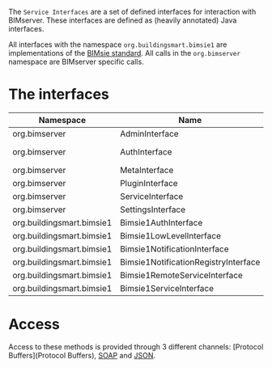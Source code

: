 The `Service Interfaces` are a set of defined interfaces for interaction with BIMserver. These interfaces are defined as (heavily annotated) Java interfaces.

All interfaces with the namespace `org.buildingsmart.bimsie1` are implementations of the [BIMsie standard](http://bimsie.openbimstandards.org/). All calls in the `org.bimserver` namespace are BIMserver specific calls.

# The interfaces

| Namespace | Name | Functionalities | Link |
| --------- | ---- | --------------- | ---- |
| org.bimserver | AdminInterface | | [AdminInterface.java](https://github.com/opensourceBIM/BIMserver/blob/master/Shared/src/org/bimserver/shared/interfaces/AdminInterface.java) |
| org.bimserver | AuthInterface | | [AuthInterface.java] (https://github.com/opensourceBIM/BIMserver/blob/master/Shared/src/org/bimserver/shared/interfaces/AuthInterface.java)
| org.bimserver | MetaInterface | | [MetaInterface.java](https://github.com/opensourceBIM/BIMserver/blob/master/Shared/src/org/bimserver/shared/interfaces/MetaInterface.java)
| org.bimserver | PluginInterface | | [PluginInterface.java](https://github.com/opensourceBIM/BIMserver/blob/master/Shared/src/org/bimserver/shared/interfaces/PluginInterface.java)
| org.bimserver | ServiceInterface | | [ServiceInterface.java](https://github.com/opensourceBIM/BIMserver/blob/master/Shared/src/org/bimserver/shared/interfaces/ServiceInterface.java)
| org.bimserver | SettingsInterface | | [SettingsInterface.java](https://github.com/opensourceBIM/BIMserver/blob/master/Shared/src/org/bimserver/shared/interfaces/SettingsInterface.java)
| org.buildingsmart.bimsie1 | Bimsie1AuthInterface | | [Bimsie1AuthInterface.java](https://github.com/opensourceBIM/BIMserver/blob/master/Shared/src/org/bimserver/shared/interfaces/bimsie1/Bimsie1AuthInterface.java)
| org.buildingsmart.bimsie1 | Bimsie1LowLevelInterface | | [Bimsie1LowLevelInterface.java](https://github.com/opensourceBIM/BIMserver/blob/master/Shared/src/org/bimserver/shared/interfaces/bimsie1/Bimsie1LowLevelInterface.java)
| org.buildingsmart.bimsie1 | Bimsie1NotificationInterface | | [Bimsie1NotificationInterface](https://github.com/opensourceBIM/BIMserver/blob/master/Shared/src/org/bimserver/shared/interfaces/bimsie1/Bimsie1NotificationInterface.java)
| org.buildingsmart.bimsie1 | Bimsie1NotificationRegistryInterface | | [Bimsie1NotificationRegistryInterface](https://github.com/opensourceBIM/BIMserver/blob/master/Shared/src/org/bimserver/shared/interfaces/bimsie1/Bimsie1NotificationRegistryInterface.java)
| org.buildingsmart.bimsie1 | Bimsie1RemoteServiceInterface | | [Bimsie1RemoteServiceInterface.java](https://github.com/opensourceBIM/BIMserver/blob/master/Shared/src/org/bimserver/shared/interfaces/bimsie1/Bimsie1RemoteServiceInterface.java)
| org.buildingsmart.bimsie1 | Bimsie1ServiceInterface | | [Bimsie1ServiceInterface](https://github.com/opensourceBIM/BIMserver/blob/master/Shared/src/org/bimserver/shared/interfaces/bimsie1/Bimsie1ServiceInterface.java)

# Access

Access to these methods is provided through 3 different channels: [Protocol Buffers](Protocol Buffers), [SOAP](SOAP) and [JSON](JSON-API).